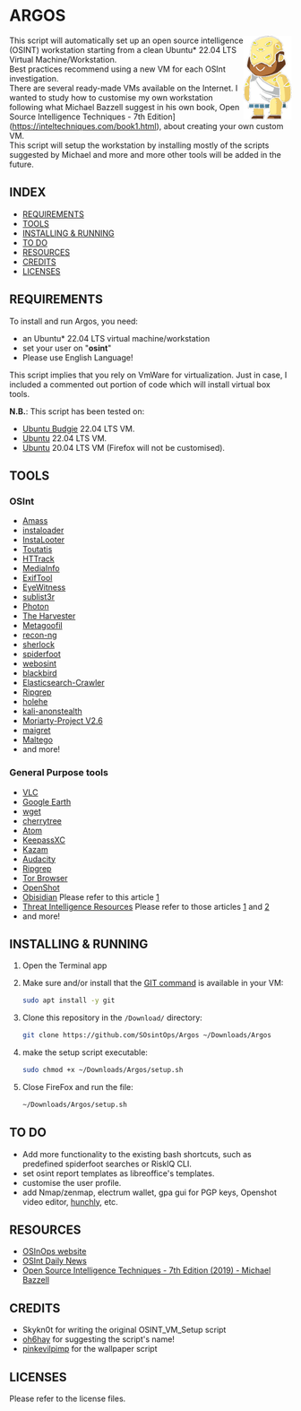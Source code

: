 # ARGOS
<img align="right" width="86" height="150" src="https://github.com/SOsintOps/Argos/blob/master/multimedia/images/scribblenauts-argos.png">

This script will automatically set up an open source intelligence (OSINT) workstation starting from a clean Ubuntu* 22.04 LTS Virtual Machine/Workstation.\
Best practices recommend using a new VM for each OSInt investigation.\
There are several ready-made VMs available on the Internet. I wanted to study how to customise my own workstation following what Michael Bazzell suggest in his own book, Open Source Intelligence Techniques - 7th Edition](https://inteltechniques.com/book1.html), about creating your own custom VM.\
This script will setup the workstation by installing mostly of the scripts suggested by Michael and more and more other tools will be added in the future.

## INDEX
- [REQUIREMENTS](https://github.com/SOsintOps/Argos/blob/master/README.md#REQUIREMENTS)
- [TOOLS](https://github.com/SOsintOps/Argos/blob/master/README.md#TOOLS)
- [INSTALLING & RUNNING](https://github.com/SOsintOps/Argos#installing--running)
- [TO DO](https://github.com/SOsintOps/Argos#to-do)
- [RESOURCES](https://github.com/SOsintOps/Argos/blob/master/README.md#resources)
- [CREDITS](https://github.com/SOsintOps/Argos#credits)
- [LICENSES](https://github.com/SOsintOps/Argos#licenses)


## REQUIREMENTS
To install and run Argos, you need:
- an Ubuntu* 22.04 LTS virtual machine/workstation
- set your user on "**osint**"
- Please use English Language!

This script implies that you rely on VmWare for virtualization. Just in case, I included a commented out portion of code which will install virtual box tools.

**N.B.**: This script has been tested on:
- [Ubuntu Budgie](https://ubuntubudgie.org/) 22.04 LTS VM.
- [Ubuntu](https://ubuntu.com/download) 22.04 LTS VM.
- [Ubuntu](https://ubuntu.com/download) 20.04 LTS VM (Firefox will not be customised).

## TOOLS

### OSInt
- [Amass](https://github.com/OWASP/Amass)
- [instaloader](https://instaloader.github.io/)
- [InstaLooter](https://github.com/althonos/InstaLooter)
- [Toutatis](https://github.com/megadose/toutatis)
- [HTTrack](https://www.httrack.com/)
- [MediaInfo](https://mediaarea.net/en/MediaInfo/Download/Ubuntu)
- [ExifTool](https://github.com/pandastream/libimage-exiftool-perl-9.27)
- [EyeWitness](https://github.com/ChrisTruncer/EyeWitness)
- [sublist3r](https://github.com/aboul3la/Sublist3r)
- [Photon](https://github.com/s0md3v/Photon)
- [The Harvester](https://github.com/laramies/theHarvester)
- [Metagoofil](https://github.com/opsdisk/metagoofil)
- [recon-ng](https://github.com/lanmaster53/recon-ng)
- [sherlock](https://github.com/sherlock-project/sherlock)
- [spiderfoot](https://github.com/smicallef/spiderfoot)
- [webosint](https://github.com/C3n7ral051nt4g3ncy/webosint)
- [blackbird](https://github.com/p1ngul1n0/blackbird)
- [Elasticsearch-Crawler](https://github.com/AmIJesse/Elasticsearch-Crawler)
- [Ripgrep](https://github.com/BurntSushi/ripgrep)
- [holehe](https://github.com/megadose/holehe)
- [kali-anonstealth](https://github.com/Und3rf10w/kali-anonsurf)
- [Moriarty-Project V2.6](https://github.com/AzizKpln/Moriarty-Project)
- [maigret](https://github.com/soxoj/maigret)
- [Maltego](https://www.maltego.com/)
- and more!

### General Purpose tools
- [VLC](https://www.videolan.org/vlc/index.html)
- [Google Earth](https://www.google.com/earth/versions/#earth-pro)
- [wget](https://www.gnu.org/software/wget/)
- [cherrytree](https://www.giuspen.com/cherrytree/)
- [Atom](https://atom.io/)
- [KeepassXC](https://keepassxc.org/)
- [Kazam](https://launchpad.net/kazam)
- [Audacity](https://www.audacityteam.org/)
- [Ripgrep](https://github.com/BurntSushi/ripgrep)
- [Tor Browser](https://www.torproject.org/)
- [OpenShot](https://www.openshot.org/)
- [Obisidian](https://obsidian.md/) Please refer to this article [1](https://webbreacher.com/2022/03/15/obsidian/)
- [Threat Intelligence Resources](https://github.com/pstirparo/threatintel-resources) Please refer to those articles [1](https://isc.sans.edu/forums/diary/Analysis+of+Competing+Hypotheses+ACH+part+1/22460/) and [2](https://isc.sans.edu/forums/diary/Analysis+of+Competing+Hypotheses+WCry+and+Lazarus+ACH+part+2/22470/)
- and more!


## INSTALLING & RUNNING
1) Open the Terminal app

2) Make sure and/or install that the [GIT command](https://linuxize.com/post/how-to-install-git-on-ubuntu-20-04/) is available in your VM:
    ```bash
    sudo apt install -y git
    ```
3) Clone this repository in the ```/Download/``` directory:
    ```bash
    git clone https://github.com/SOsintOps/Argos ~/Downloads/Argos
    ```

4) make the setup script executable:
    ```bash
    sudo chmod +x ~/Downloads/Argos/setup.sh
    ```

5) Close FireFox and run the file:
    ```bash
    ~/Downloads/Argos/setup.sh
    ```

## TO DO
- Add more functionality to the existing bash shortcuts, such as predefined spiderfoot searches or RiskIQ CLI.
- set osint report templates as libreoffice's templates.
- customise the user profile.
- add Nmap/zenmap, electrum wallet, gpa gui for PGP keys, Openshot video editor, [hunchly](https://www.hunch.ly/), etc.

## RESOURCES
- [OSInOps website](https://osintops.com/en/)
- [OSInt Daily News](https://t.me/Osintlatestnews)
- [Open Source Intelligence Techniques - 7th Edition (2019) - Michael Bazzell](https://inteltechniques.com/book1.html)

## CREDITS
- Skykn0t for writing the original OSINT_VM_Setup script
- [oh6hay](https://github.com/oh6hay) for suggesting the script's name!
- [pinkevilpimp](https://github.com/pinkevilpimp) for the wallpaper script

## LICENSES
Please refer to the license files.
